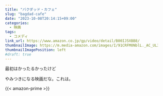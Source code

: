 ```yaml
---
title: "バクダッド・カフェ"
slug: "bagdad-cafe"
date: "2023-10-08T20:14:15+09:00"
categories:
  - 映画
tags:
  - コメディ
link_url: https://www.amazon.co.jp/gp/video/detail/B00IJ5XBB8/
thumbnailImage: https://m.media-amazon.com/images/I/91CRFM0NblL._AC_UL320_.jpg
thumbnailImagePosition: left
#draft: true
---
```

最初はかったるかったけど
<!--more-->
やみつきになる映画だな。これは。

{{< amazon-prime >}}
